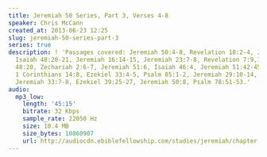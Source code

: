 ```yaml
---
title: Jeremiah 50 Series, Part 3, Verses 4-8
speaker: Chris McCann
created_at: 2013-06-23 12:25
slug: jeremiah-50-series-part-3
series: true
description: ! 'Passages covered: Jeremiah 50:4-8, Revelation 18:2-4, Jeremiah 50:8,
  Isaiah 48:20-21, Jeremiah 16:14-15, Jeremiah 23:7-8, Revelation 7:9,13-14, Isaiah
  48:20, Zechariah 2:6-7, Jeremiah 51:6, Isaiah 46:4, Jeremiah 51:42-45, Ezekiel 33:1-3,
  1 Corinthians 14:8, Ezekiel 33:4-5, Psalm 85:1-2, Jeremiah 29:10-14, Jeremiah 30:3,
  Jeremiah 33:7-8, Ezekiel 39:25-27, Jeremiah 50:8, Psalm 78:51-53.'
audio:
  mp3_low:
    length: '45:15'
    bitrate: 32 Kbps
    sample_rate: 22050 Hz
    size: 10.4 MB
    size_bytes: 10860907
    url: http://audiocdn.ebiblefellowship.com/studies/jeremiah/chapter-50/2013.06.23_McCann_-_Jeremiah_50_Series_Part_3.mp3
---
```

